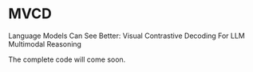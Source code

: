 # MVCD

Language Models Can See Better: Visual Contrastive  Decoding For LLM Multimodal Reasoning


The complete code will come soon.
